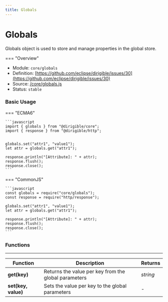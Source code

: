 ```yaml
---
title: Globals
---
```


Globals
===


Globals object is used to store and manage properties in the global store.

=== "Overview"
- Module: `core/globals`
- Definition: [https://github.com/eclipse/dirigible/issues/30](https://github.com/eclipse/dirigible/issues/30)
- Source: [/core/globals.js](https://github.com/eclipse/dirigible/blob/master/components/api-core/src/main/resources/META-INF/dirigible/core/globals.js)
- Status: `stable`

### Basic Usage

=== "ECMA6"

    ```javascript
    import { globals } from "@dirigible/core";
    import { response } from "@dirigible/http";


    globals.set("attr1", "value1");
    let attr = globals.get("attr1");

    response.println("[Attribute]: " + attr);
    response.flush();
    response.close();
    ```

=== "CommonJS"

    ```javascript
    const globals = require("core/globals");
    const response = require("http/response");

    globals.set("attr1", "value1");
    let attr = globals.get("attr1");

    response.println("[Attribute]: " + attr);
    response.flush();
    response.close();
    ```


### Functions

---

Function     | Description | Returns
------------ | ----------- | --------
**get(key)**   | Returns the value per key from the global parameters | *string*
**set(key, value)**   | Sets the value per key to the global parameters | -
